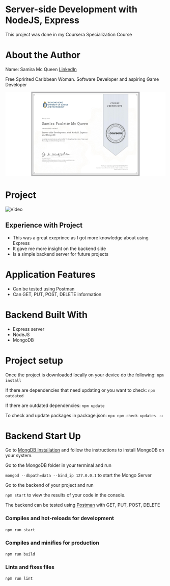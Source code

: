 # Server-side Development with NodeJS, Express

This project was done in my Coursera Specialization Course

# About the Author

Name: Samira Mc Queen
[LinkedIn](https://www.linkedin.com/in/samira-mc-queen-1882431a7/)

Free Spririted Caribbean Woman.
Software Developer and aspiring Game Developer

![Certification](public/assets/nodejs.jpeg)
# Project 

![Video](./src/assets/images/angular.gif)

## Experience with Project

- This was a great exeprince as I got more knowledge about using Express
- It gave me more insight on the backend side
- Is a simple backend server for future projects

# Application Features

- Can be tested using Postman
- Can GET, PUT, POST, DELETE information

# Backend Built With

- Express server
- NodeJS
- MongoDB

# Project setup

Once the project is downloaded locally on your device do the following:
`
npm install
`

If there are dependencies that need updating or you want to check:
`
npm outdated
`

If there are outdated dependencies:
`
npm update
`

To check and update packages in package.json:
`
npx npm-check-updates -u
`

# Backend Start Up

Go to [MongDB Installation](https://docs.mongodb.com/manual/installation/) and follow the instructions to install MongoDB on your system.

Go to the MongoDB folder in your terminal and run 

`
mongod --dbpath=data --bind_ip 127.0.0.1
`
to start the Mongo Server

Go to the backend of your project and run 

`
npm start
`
to view the results of your code in the console. 

The backend can be tested using [Postman](https://www.postman.com/downloads/) with GET, PUT, POST, DELETE

### Compiles and hot-reloads for development

`
npm run start
`

### Compiles and minifies for production

`
npm run build
`

### Lints and fixes files
`
npm run lint
`
